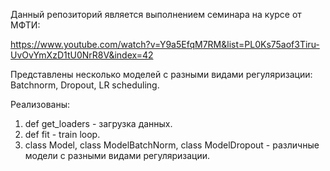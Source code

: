 Данный репозиторий является выполнением семинара на курсе от МФТИ: 

https://www.youtube.com/watch?v=Y9a5EfqM7RM&list=PL0Ks75aof3Tiru-UvOvYmXzD1tU0NrR8V&index=42

Представлены несколько моделей с разными видами регуляризации: Batchnorm, Dropout, LR scheduling.

Реализованы:
  1. def get_loaders - загрузка данных.
  2. def fit - train loop.
  3. class Model, class ModelBatchNorm, class ModelDropout - различные модели с разными видами регуляризации.
